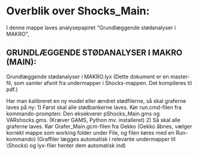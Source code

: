 # Overblik over Shocks_Main:

I denne mappe laves analysepapiret "Grundlæggende stødanalyser i MAKRO", 

## GRUNDLÆGGENDE STØDANALYSER I MAKRO (MAIN):

  Grundlæggende stødanalyser i MAKRO.lyx
  (Dette dokument er en master-fil, som samler afsnit fra undermapper i Shocks-mappen. Det kompileres til pdf.) 

  Har man kalibreret en ny model eller ændret stødfilerne, så skal graferne laves på ny:
    1) Først skal alle stødbankerne laves. 
       Kør run.cmd-filen fra kommando-prompten: Den eksekverer pShocks_Main.gms og VARshocks.gms. (Kræver GAMS, Python mv. installeret)
    2) Så skal alle graferne laves.
       Kør Grafer_Main.gcm-filen fra Gekko 
       (Gekko åbnes, vælger korrekt mappe som working folder under File, og filen køres med en Run-kommando)
       (Graffiler lægges automatisk i relevante undermapper til \Shocks\ og lyx-filer henter dem automatisk ind)
